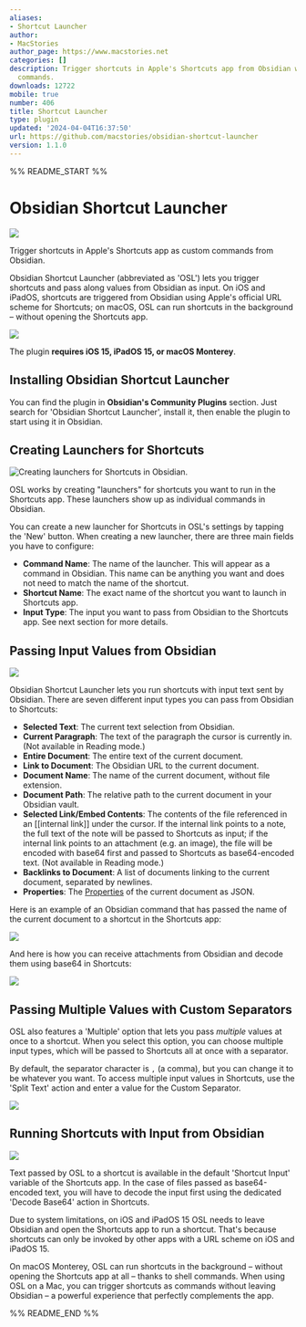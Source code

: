 ```yaml
---
aliases:
- Shortcut Launcher
author:
- MacStories
author_page: https://www.macstories.net
categories: []
description: Trigger shortcuts in Apple's Shortcuts app from Obsidian with custom
  commands.
downloads: 12722
mobile: true
number: 406
title: Shortcut Launcher
type: plugin
updated: '2024-04-04T16:37:50'
url: https://github.com/macstories/obsidian-shortcut-launcher
version: 1.1.0
---
```


%% README_START %%

# Obsidian Shortcut Launcher

![](https://cdn.macstories.net/osl-1643193603979.png)

Trigger shortcuts in Apple's Shortcuts app as custom commands from Obsidian. 

Obsidian Shortcut Launcher (abbreviated as 'OSL') lets you trigger shortcuts and pass along values from Obsidian as input. On iOS and iPadOS, shortcuts are triggered from Obsidian using Apple's official URL scheme for Shortcuts; on macOS, OSL can run shortcuts in the background – without opening the Shortcuts app.

![](https://cdn.macstories.net/cleanshot-2022-01-21-at-5-39-50-2x-1642783463880.png)

The plugin **requires iOS 15, iPadOS 15, or macOS Monterey**.

## Installing Obsidian Shortcut Launcher 

You can find the plugin in **Obsidian's Community Plugins** section. Just search for 'Obsidian Shortcut Launcher', install it, then enable the plugin to start using it in Obsidian.

## Creating Launchers for Shortcuts

![Creating launchers for Shortcuts in Obsidian.](https://cdn.macstories.net/monday-24-jan-2022-18-21-39-1643044904822.png)

OSL works by creating "launchers" for shortcuts you want to run in the Shortcuts app. These launchers show up as individual commands in Obsidian.

You can create a new launcher for Shortcuts in OSL's settings by tapping the 'New' button. When creating a new launcher, there are three main fields you have to configure:

* **Command Name**: The name of the launcher. This will appear as a command in Obsidian. This name can be anything you want and does not need to match the name of the shortcut.
* **Shortcut Name**: The exact name of the shortcut you want to launch in Shortcuts app.
* **Input Type**: The input you want to pass from Obsidian to the Shortcuts app. See next section for more details.

## Passing Input Values from Obsidian

![](https://cdn.macstories.net/cleanshot-2022-01-21-at-5-47-57-2x-1642783800591.png)

Obsidian Shortcut Launcher lets you run shortcuts with input text sent by Obsidian. There are seven different input types you can pass from Obsidian to Shortcuts:

* **Selected Text**: The current text selection from Obsidian.
* **Current Paragraph**: The text of the paragraph the cursor is currently in. (Not available in Reading mode.)
* **Entire Document**: The entire text of the current document.
* **Link to Document**: The Obsidian URL to the current document.
* **Document Name**: The name of the current document, without file extension.
* **Document Path**: The relative path to the current document in your Obsidian vault.
* **Selected Link/Embed Contents**: The contents of the file referenced in an [[internal link]] under the cursor. If the internal link points to a note, the full text of the note will be passed to Shortcuts as input; if the internal link points to an attachment (e.g. an image), the file will be encoded with base64 first and passed to Shortcuts as base64-encoded text. (Not available in Reading mode.)
* **Backlinks to Document**: A list of documents linking to the current document, separated by newlines.
* **Properties**: The [Properties](https://help.obsidian.md/Editing+and+formatting/Properties) of the current document as JSON.

Here is an example of an Obsidian command that has passed the name of the current document to a shortcut in the Shortcuts app:

![](https://cdn.macstories.net/monday-24-jan-2022-18-23-05-1643044990698.png)

And here is how you can receive attachments from Obsidian and decode them using base64 in Shortcuts:

![](https://cdn.macstories.net/cleanshot-2022-01-26-at-12-03-47-2x-1643195055516.png)

## Passing Multiple Values with Custom Separators

OSL also features a 'Multiple' option that lets you pass *multiple* values at once to a shortcut. When you select this option, you can choose multiple input types, which will be passed to Shortcuts all at once with a separator.

By default, the separator character is `,` (a comma), but you can change it to be whatever you want. To access multiple input values in Shortcuts, use the 'Split Text' action and enter a value for the Custom Separator.

![](https://cdn.macstories.net/cleanshot-2022-01-26-at-12-05-11-2x-1643195145281.png)

## Running Shortcuts with Input from Obsidian

![](https://cdn.macstories.net/cleanshot-2022-01-21-at-5-48-32-2x-1642783800940.png)

Text passed by OSL to a shortcut is available in the default 'Shortcut Input' variable of the Shortcuts app. In the case of files passed as base64-encoded text, you will have to decode the input first using the dedicated 'Decode Base64' action in Shortcuts.

Due to system limitations, on iOS and iPadOS 15 OSL needs to leave Obsidian and open the Shortcuts app to run a shortcut. That's because shortcuts can only be invoked by other apps with a URL scheme on iOS and iPadOS 15.

On macOS Monterey, OSL can run shortcuts in the background – without opening the Shortcuts app at all – thanks to shell commands. When using OSL on a Mac, you can trigger shortcuts as commands without leaving Obsidian – a powerful experience that perfectly complements the app.


%% README_END %%